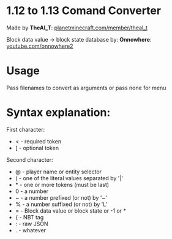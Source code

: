 # 1.12 to 1.13 Comand Converter

Made by **TheAl_T**: [planetminecraft.com/member/theal_t](https://www.planetminecraft.com/member/theal_t)

Block data value -> block state database by: **Onnowhere**: [youtube.com/onnowhere2](https://www.youtube.com/onnowhere2)

# Usage

Pass filenames to convert as arguments or pass none for menu

# Syntax explanation:

First character:
- < - required token
- [ - optional token

Second character:
- @ - player name or entity selector
- ( - one of the literal values separated by '|'
- \* - one or more tokens (must be last)
- 0 - a number
- ~ - a number prefixed (or not) by '~'
- % - a number suffixed (or not) by 'L'
- = - Block data value or block state or -1 or *
- { - NBT tag
- : - raw JSON
- . - whatever

